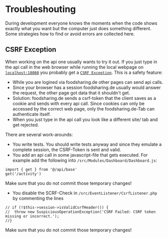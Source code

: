 # Troubleshouting

During development everyone knows the moments when the code shows exactly what you want but the computer just does something different.
Some strategies how to find or avoid errors are collected here.

## CSRF Exception

When working on the api one usually wants to try it out.
If you just type in the api call in the web browser while running the local webpage on [`localhost:18080`](setting-things-up.md) you probably get a [`CSRF Exception`](https://de.wikipedia.org/wiki/Cross-Site-Request-Forgery).
This is a safety feature:
- While you are logined via foodsharing.de other pages can send api calls.
- Since your browser has a session foodsharing.de usually would answer the request, the other page got data that it shouldn't get.
- Solution: foodsharing.de sends a csrf-token that the client saves as a cookie and sends with every api call. Since cookies can only be accessed by the correct web page, only the foodsharing.de-Tab can authenticate itself.
- When you just type in the api call you look like a different site/ tab and get rejected.

There are several work-arounds:
- You write tests. You should write tests anyway and since they emulate a complete session, the CSRF-Token is sent and valid.
- You add an api call in some javascript-file that gets executed. For example add the following into `/src/Modules/Dashboard/Dashboard.js`:
```
import { get } from '@/api/base'
get('/activity')
```
Make sure that you do not commit those temporary changes!
- You disable the SCRF-Check in `/src/EventListener/CsrfListener.php` by commenting the lines
```
// if (!$this->session->isValidCsrfHeader()) {
//  throw new SuspiciousOperationException('CSRF Failed: CSRF token missing or incorrect.');
//}
```
Make sure that you do not commit those temporary changes!
